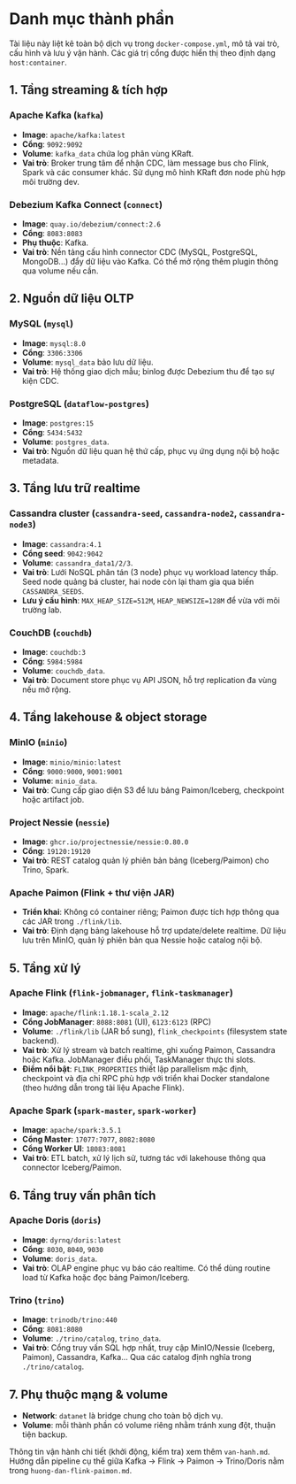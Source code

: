 # Danh mục thành phần

Tài liệu này liệt kê toàn bộ dịch vụ trong `docker-compose.yml`, mô tả vai trò, cấu hình và lưu ý vận hành. Các giá trị cổng được hiển thị theo định dạng `host:container`.

## 1. Tầng streaming & tích hợp

### Apache Kafka (`kafka`)
- **Image**: `apache/kafka:latest`
- **Cổng**: `9092:9092`
- **Volume**: `kafka_data` chứa log phân vùng KRaft.
- **Vai trò**: Broker trung tâm để nhận CDC, làm message bus cho Flink, Spark và các consumer khác. Sử dụng mô hình KRaft đơn node phù hợp môi trường dev.

### Debezium Kafka Connect (`connect`)
- **Image**: `quay.io/debezium/connect:2.6`
- **Cổng**: `8083:8083`
- **Phụ thuộc**: Kafka.
- **Vai trò**: Nền tảng cấu hình connector CDC (MySQL, PostgreSQL, MongoDB...) đẩy dữ liệu vào Kafka. Có thể mở rộng thêm plugin thông qua volume nếu cần.

## 2. Nguồn dữ liệu OLTP

### MySQL (`mysql`)
- **Image**: `mysql:8.0`
- **Cổng**: `3306:3306`
- **Volume**: `mysql_data` bảo lưu dữ liệu.
- **Vai trò**: Hệ thống giao dịch mẫu; binlog được Debezium thu để tạo sự kiện CDC.

### PostgreSQL (`dataflow-postgres`)
- **Image**: `postgres:15`
- **Cổng**: `5434:5432`
- **Volume**: `postgres_data`.
- **Vai trò**: Nguồn dữ liệu quan hệ thứ cấp, phục vụ ứng dụng nội bộ hoặc metadata.

## 3. Tầng lưu trữ realtime

### Cassandra cluster (`cassandra-seed`, `cassandra-node2`, `cassandra-node3`)
- **Image**: `cassandra:4.1`
- **Cổng seed**: `9042:9042`
- **Volume**: `cassandra_data1/2/3`.
- **Vai trò**: Lưới NoSQL phân tán (3 node) phục vụ workload latency thấp. Seed node quảng bá cluster, hai node còn lại tham gia qua biến `CASSANDRA_SEEDS`.
- **Lưu ý cấu hình**: `MAX_HEAP_SIZE=512M`, `HEAP_NEWSIZE=128M` để vừa với môi trường lab.

### CouchDB (`couchdb`)
- **Image**: `couchdb:3`
- **Cổng**: `5984:5984`
- **Volume**: `couchdb_data`.
- **Vai trò**: Document store phục vụ API JSON, hỗ trợ replication đa vùng nếu mở rộng.

## 4. Tầng lakehouse & object storage

### MinIO (`minio`)
- **Image**: `minio/minio:latest`
- **Cổng**: `9000:9000`, `9001:9001`
- **Volume**: `minio_data`.
- **Vai trò**: Cung cấp giao diện S3 để lưu bảng Paimon/Iceberg, checkpoint hoặc artifact job.

### Project Nessie (`nessie`)
- **Image**: `ghcr.io/projectnessie/nessie:0.80.0`
- **Cổng**: `19120:19120`
- **Vai trò**: REST catalog quản lý phiên bản bảng (Iceberg/Paimon) cho Trino, Spark.

### Apache Paimon (Flink + thư viện JAR)
- **Triển khai**: Không có container riêng; Paimon được tích hợp thông qua các JAR trong `./flink/lib`.
- **Vai trò**: Định dạng bảng lakehouse hỗ trợ update/delete realtime. Dữ liệu lưu trên MinIO, quản lý phiên bản qua Nessie hoặc catalog nội bộ.

## 5. Tầng xử lý

### Apache Flink (`flink-jobmanager`, `flink-taskmanager`)
- **Image**: `apache/flink:1.18.1-scala_2.12`
- **Cổng JobManager**: `8088:8081` (UI), `6123:6123` (RPC)
- **Volume**: `./flink/lib` (JAR bổ sung), `flink_checkpoints` (filesystem state backend).
- **Vai trò**: Xử lý stream và batch realtime, ghi xuống Paimon, Cassandra hoặc Kafka. JobManager điều phối, TaskManager thực thi slots.
- **Điểm nổi bật**: `FLINK_PROPERTIES` thiết lập parallelism mặc định, checkpoint và địa chỉ RPC phù hợp với triển khai Docker standalone (theo hướng dẫn trong tài liệu Apache Flink).

### Apache Spark (`spark-master`, `spark-worker`)
- **Image**: `apache/spark:3.5.1`
- **Cổng Master**: `17077:7077`, `8082:8080`
- **Cổng Worker UI**: `18083:8081`
- **Vai trò**: ETL batch, xử lý lịch sử, tương tác với lakehouse thông qua connector Iceberg/Paimon.

## 6. Tầng truy vấn phân tích

### Apache Doris (`doris`)
- **Image**: `dyrnq/doris:latest`
- **Cổng**: `8030`, `8040`, `9030`
- **Volume**: `doris_data`.
- **Vai trò**: OLAP engine phục vụ báo cáo realtime. Có thể dùng routine load từ Kafka hoặc đọc bảng Paimon/Iceberg.

### Trino (`trino`)
- **Image**: `trinodb/trino:440`
- **Cổng**: `8081:8080`
- **Volume**: `./trino/catalog`, `trino_data`.
- **Vai trò**: Cổng truy vấn SQL hợp nhất, truy cập MinIO/Nessie (Iceberg, Paimon), Cassandra, Kafka... Qua các catalog định nghĩa trong `./trino/catalog`.

## 7. Phụ thuộc mạng & volume
- **Network**: `datanet` là bridge chung cho toàn bộ dịch vụ.
- **Volume**: mỗi thành phần có volume riêng nhằm tránh xung đột, thuận tiện backup.

Thông tin vận hành chi tiết (khởi động, kiểm tra) xem thêm `van-hanh.md`. Hướng dẫn pipeline cụ thể giữa Kafka → Flink → Paimon → Trino/Doris nằm trong `huong-dan-flink-paimon.md`.
